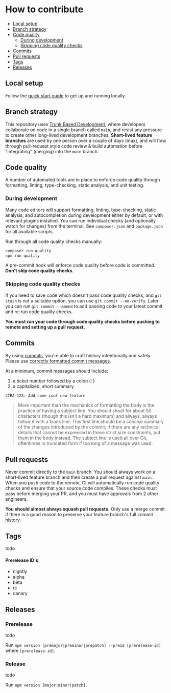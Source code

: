# How to contribute

- [Local setup](#markdown-header-local-setup)
- [Branch strategy](#markdown-header-branch-strategy)
- [Code quality](#markdown-header-code-quality)
    - [During development](#markdown-header-during-development)
    - [Skipping code quality checks](#markdown-header-skipping-code-quality-checks)
- [Commits](#markdown-header-commits)
- [Pull requests](#markdown-header-pull-requests)
- [Tags](#markdown-header-tags)
- [Releases](#markdown-header-releases)

## Local setup

Follow the [quick start guide](../README.md#markdown-header-quick-start) to get up and running locally.

## Branch strategy

This repository uses [Trunk Based Development](https://trunkbaseddevelopment.com/), where developers collaborate on code in a single branch called `main`, and resist any pressure to create other long-lived development branches. **Short-lived feature branches** are used by one person over a couple of days (max), and will flow through pull-request style code review & build automation before "integrating" (merging) into the `main` branch.

## Code quality

A number of automated tools are in place to enforce code quality through formatting, linting, type-checking, static analysis, and unit testing.

### During development

Many code editors will support formatting, linting, type-checking, static analysis, and autocompletion during development either by default, or with relevant plugins installed. You can run individual checks (and optionally watch for changes) from the terminal. See `composer.json` and `package.json` for all available scripts.

Run through all code quality checks manually:

```bash
composer run quality
npm run quality
```

A pre-commit hook will enforce code quality before code is committed. **Don't skip code quality checks.**

### Skipping code quality checks

If you need to save code which doesn't pass code quality checks, and `git stash` is not a suitable option, you can use `git commit --no-verify`. Later you can run `git commit --amend` to add passing code to your latest commit and re-run code quality checks.


**You must run your code through code quality checks before pushing to remote and setting up a pull request.**

## Commits

By using [commits](https://github.com/git-guides/git-commit), you're able to craft history intentionally and safely. Please use [correctly formatted commit messages](https://tbaggery.com/2008/04/19/a-note-about-git-commit-messages.html).

At a minimum, commit messages should include:
1. a ticket number followed by a colon (`:`)
2. a capitalized, short summary

```bash
JIRA-123: Add some cool new feature
```

> More important than the mechanics of formatting the body is the practice of having a subject line. You should shoot for about 50 characters (though this isn’t a hard maximum) and always, always follow it with a blank line. This first line should be a concise summary of the changes introduced by the commit; if there are any technical details that cannot be expressed in these strict size constraints, put them in the body instead. The subject line is used all over Git, oftentimes in truncated form if too long of a message was used.

## Pull requests

Never commit directly to the `main` branch. You should always work on a short-lived feature branch and then create a pull request against `main`. When you push code to the remote, CI will automatically run code quality checks and ensure that your source code compiles. These checks must pass before merging your PR, and you must have approvals from 2 other engineers.

**You should almost always squash pull requests.** Only use a merge commit if there is a good reason to preserve your feature branch's full commit history.

## Tags

todo

#### Prerelease ID's

- nightly
- alpha
- beta
- rc
- canary

## Releases

### Prerelease

todo

Run `npm version [premajor|preminor|prepatch] --preid [prerelease-id]` where `[prerelease-id]`.

### Release

todo

Run `npm version [major|minor|patch]`.